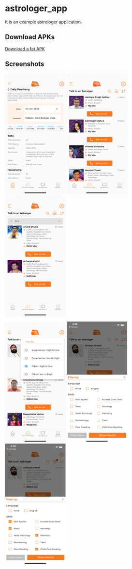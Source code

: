 # astrologer_app

It is an example astrologer application.

## Download APKs
<a href="https://drive.google.com/file/d/1zxe5d0Eg0aijZmBy2rOX7tCxfyFjLBvc/view?usp=sharing">Download a fat APK </a>

## Screenshots

<img src="/astro_screenshot_1.png" width="200" height="400"> <img src="/astro_screenshot_2.png" width="200" height="400"> <img src="/astro_screenshot_3.png" width="200" height="400">

<img src="/astro_screenshot_4.png" width="200" height="400"> <img src="/astro_screenshot_5.png" width="200" height="400"> <img src="/astro_screenshot_6.png" width="200" height="400">


